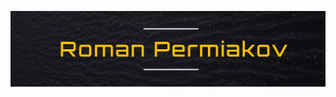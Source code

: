 [![Header](https://github.com/Presstomsk/Presstomsk/blob/main/Roman%20Permiakov.jpg)](https://github.com/Presstomsk)
